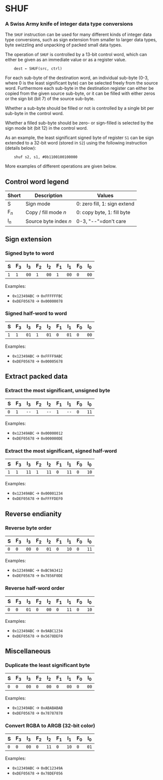 # SHUF

### A Swiss Army knife of integer data type conversions

The `SHUF` instruction can be used for many different kinds of integer data type conversions, such as sign extension from smaller to larger data types, byte swizzling and unpacking of packed small data types.

The operation of `SHUF` is controlled by a 13-bit control word, which can either be given as an immediate value or as a register value.

```
    dest ← SHUF(src, ctrl)
```

For each sub-byte of the destination word, an individual sub-byte (0-3, where 0 is the least significant byte) can be selected freely from the source word. Furthermore each sub-byte in the destination register can either be copied from the given source sub-byte, or it can be filled with either zeros or the sign bit (bit 7) of the source sub-byte.

Whether a sub-byte should be filled or not is controlled by a single bit per sub-byte in the control word.

Whether a filled sub-byte should be zero- or sign-filled is selected by the sign mode bit (bit 12) in the control word.

As an example, the least significant signed byte of register `S1` can be sign extended to a 32-bit word (stored in `S2`) using the following instruction (details below):

```
    shuf s2, s1, #0b1100100100000
```

More examples of different operations are given below.

## Control word legend
| Short | Description | Values |
|---|---|---|
| S | Sign mode | 0: zero fill, 1: sign extend |
| F<sub>*n*</sub> | Copy / fill mode *n* | 0: copy byte, 1: fill byte |
| I<sub>*n*</sub> | Source byte index *n* | 0-3, "--"=don't care |

## Sign extension

### Signed byte to word
|  S  | F<sub>3</sub> | I<sub>3</sub> | F<sub>2</sub> | I<sub>2</sub> | F<sub>1</sub> | I<sub>1</sub> | F<sub>0</sub> | I<sub>0</sub> |
|-----|---------------|---------------|---------------|---------------|---------------|---------------|---------------|---------------|
| `1` | `1`           | `00`          | `1`           | `00`          | `1`           | `00`          | `0`           | `00`          |

Examples:
- `0x12349ABC` → `0xFFFFFFBC`
- `0xDEF05678` → `0x00000078`

### Signed half-word to word
|  S  | F<sub>3</sub> | I<sub>3</sub> | F<sub>2</sub> | I<sub>2</sub> | F<sub>1</sub> | I<sub>1</sub> | F<sub>0</sub> | I<sub>0</sub> |
|-----|---------------|---------------|---------------|---------------|---------------|---------------|---------------|---------------|
| `1` | `1`           | `01`          | `1`           | `01`          | `0`           | `01`          | `0`           | `00`          |

Examples:
- `0x12349ABC` → `0xFFFF9ABC`
- `0xDEF05678` → `0x00005678`

## Extract packed data
### Extract the most significant, unsigned byte
|  S  | F<sub>3</sub> | I<sub>3</sub> | F<sub>2</sub> | I<sub>2</sub> | F<sub>1</sub> | I<sub>1</sub> | F<sub>0</sub> | I<sub>0</sub> |
|-----|---------------|---------------|---------------|---------------|---------------|---------------|---------------|---------------|
| `0` | `1`           | `--`          | `1`           | `--`          | `1`           | `--`          | `0`           | `11`          |

Examples:
- `0x12349ABC` → `0x00000012`
- `0xDEF05678` → `0x000000DE`

### Extract the most significant, signed half-word
|  S  | F<sub>3</sub> | I<sub>3</sub> | F<sub>2</sub> | I<sub>2</sub> | F<sub>1</sub> | I<sub>1</sub> | F<sub>0</sub> | I<sub>0</sub> |
|-----|---------------|---------------|---------------|---------------|---------------|---------------|---------------|---------------|
| `1` | `1`           | `11`          | `1`           | `11`          | `0`           | `11`          | `0`           | `10`          |

Examples:
- `0x12349ABC` → `0x00001234`
- `0xDEF05678` → `0xFFFFDEF0`

## Reverse endianity
### Reverse byte order
|  S  | F<sub>3</sub> | I<sub>3</sub> | F<sub>2</sub> | I<sub>2</sub> | F<sub>1</sub> | I<sub>1</sub> | F<sub>0</sub> | I<sub>0</sub> |
|-----|---------------|---------------|---------------|---------------|---------------|---------------|---------------|---------------|
| `0` | `0`           | `00`          | `0`           | `01`          | `0`           | `10`          | `0`           | `11`          |

Examples:
- `0x12349ABC` → `0xBC9A3412`
- `0xDEF05678` → `0x7856F0DE`

### Reverse half-word order
|  S  | F<sub>3</sub> | I<sub>3</sub> | F<sub>2</sub> | I<sub>2</sub> | F<sub>1</sub> | I<sub>1</sub> | F<sub>0</sub> | I<sub>0</sub> |
|-----|---------------|---------------|---------------|---------------|---------------|---------------|---------------|---------------|
| `0` | `0`           | `01`          | `0`           | `00`          | `0`           | `11`          | `0`           | `10`          |

Examples:
- `0x12349ABC` → `0x9ABC1234`
- `0xDEF05678` → `0x5678DEF0`


## Miscellaneous
### Duplicate the least significant byte
|  S  | F<sub>3</sub> | I<sub>3</sub> | F<sub>2</sub> | I<sub>2</sub> | F<sub>1</sub> | I<sub>1</sub> | F<sub>0</sub> | I<sub>0</sub> |
|-----|---------------|---------------|---------------|---------------|---------------|---------------|---------------|---------------|
| `0` | `0`           | `00`          | `0`           | `00`          | `0`           | `00`          | `0`           | `00`          |

Examples:
- `0x12349ABC` → `0xABABABAB`
- `0xDEF05678` → `0x78787878`

### Convert RGBA to ARGB (32-bit color)
|  S  | F<sub>3</sub> | I<sub>3</sub> | F<sub>2</sub> | I<sub>2</sub> | F<sub>1</sub> | I<sub>1</sub> | F<sub>0</sub> | I<sub>0</sub> |
|-----|---------------|---------------|---------------|---------------|---------------|---------------|---------------|---------------|
| `0` | `0`           | `00`          | `0`           | `11`          | `0`           | `10`          | `0`           | `01`          |

Examples:
- `0x12349ABC` → `0xBC12349A`
- `0xDEF05678` → `0x78DEF056`

